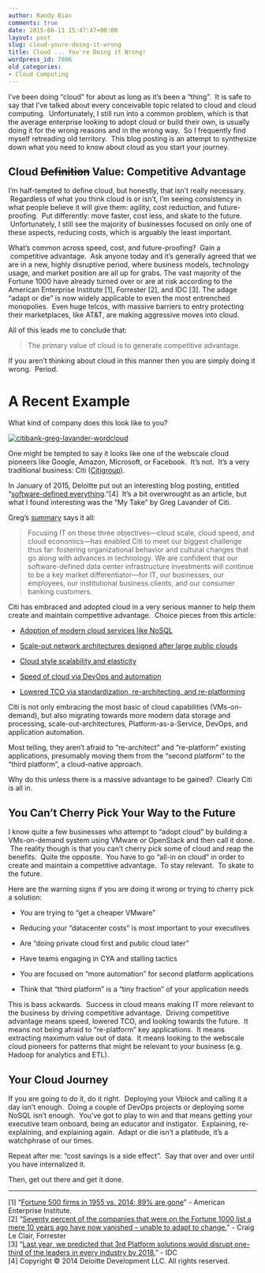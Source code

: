 ```yaml
---
author: Randy Bias
comments: true
date: 2015-08-11 15:47:47+00:00
layout: post
slug: cloud-youre-doing-it-wrong
title: Cloud ... You're Doing it Wrong!
wordpress_id: 7806
old_categories:
- Cloud Computing
---
```





I’ve been doing “cloud” for about as long as it’s been a “thing”.  It is safe to say that I’ve talked about every conceivable topic related to cloud and cloud computing.  Unfortunately, I still run into a common problem, which is that the average enterprise looking to adopt cloud or build their own, is usually doing it for the wrong reasons and in the wrong way.  So I frequently find myself retreading old territory.  This blog posting is an attempt to synthesize down what you need to know about cloud as you start your journey.




## Cloud <del>Definition</del> Value: Competitive Advantage




I’m half-tempted to define cloud, but honestly, that isn’t really necessary.  Regardless of what you think cloud is or isn’t, I’m seeing consistency in what people believe it will give them: agility, cost reduction, and future-proofing.  Put differently: move faster, cost less, and skate to the future.  Unfortunately, I still see the majority of businesses focused on only one of these aspects, reducing costs, which is arguably the least important.




What’s common across speed, cost, and future-proofing?  Gain a  competitive advantage.  Ask anyone today and it’s generally agreed that we are in a new, highly disruptive period, where business models, technology usage, and market position are all up for grabs. The vast majority of the Fortune 1000 have already turned over or are at risk according to the American Enterprise Institute [1], Forrester [2], and IDC [3]. The adage “adapt or die” is now widely applicable to even the most entrenched monopolies.  Even huge telcos, with massive barriers to entry protecting their marketplaces, like AT&T, are making aggressive moves into cloud.




All of this leads me to conclude that:






> 
> The primary value of cloud is to generate competitive advantage.
> 





If you aren’t thinking about cloud in this manner then you are simply doing it wrong.  Period.




# A Recent Example




What kind of company does this look like to you?




[![citibank-greg-lavander-wordcloud](http://cloudscaling.com/wp-content/uploads/2015/08/citibank-greg-lavander-wordcloud-1024x379.jpg)](http://cloudscaling.com/wp-content/uploads/2015/08/citibank-greg-lavander-wordcloud.jpg)




One might be tempted to say it looks like one of the webscale cloud pioneers like Google, Amazon, Microsoft, or Facebook.  It’s not.  It’s a very traditional business: Citi ([Citigroup](https://en.wikipedia.org/wiki/Citigroup)).




In January of 2015, Deloitte put out an interesting blog posting, entitled “[software-defined everything](http://dupress.com/articles/tech-trends-2015-software-defined-everything/).”[4]  It’s a bit overwrought as an article, but what I found interesting was the “My Take” by Greg Lavander of Citi.




Greg’s [summary](http://pages.citebite.com/p4i5v6q0y7rfu) says it all:






> 
> Focusing IT on these three objectives—cloud scale, cloud speed, and cloud economics—has enabled Citi to meet our biggest challenge thus far: fostering organizational behavior and cultural changes that go along with advances in technology. We are confident that our software-defined data center infrastructure investments will continue to be a key market differentiator—for IT, our businesses, our employees, our institutional business clients, and our consumer banking customers.
> 





Citi has embraced and adopted cloud in a very serious manner to help them create and maintain competitive advantage.  Choice pieces from this article:





	
  * [Adoption of modern cloud services like NoSQL](http://pages.citebite.com/f4r5g6o0t5rbj)

	
  * [Scale-out network architectures designed after large public clouds](http://pages.citebite.com/f4x5r6x0c6cjp)

	
  * [Cloud style scalability and elasticity](http://pages.citebite.com/u4l5c6l0q2hyj)

	
  * [Speed of cloud via DevOps and automation](http://pages.citebite.com/c4f5t6m0n3efm)

	
  * [Lowered TCO via standardization, re-architecting, and re-platforming](http://pages.citebite.com/b4e5r6s0u4igt)




Citi is not only embracing the most basic of cloud capabilities (VMs-on-demand), but also migrating towards more modern data storage and processing, scale-out-architectures, Platform-as-a-Service, DevOps, and application automation.




Most telling, they aren’t afraid to “re-architect” and “re-platform” existing applications, presumably moving them from the “second platform” to the “third platform”, a cloud-native approach.




Why do this unless there is a massive advantage to be gained?  Clearly Citi is all in.




## You Can’t Cherry Pick Your Way to the Future




I know quite a few businesses who attempt to “adopt cloud” by building a VMs-on-demand system using VMware or OpenStack and then call it done.  The reality though is that you can’t cherry pick some of cloud and reap the benefits.  Quite the opposite.  You have to go “all-in on cloud” in order to create and maintain a competitive advantage.  To stay relevant.  To skate to the future.




Here are the warning signs if you are doing it wrong or trying to cherry pick a solution:





	
  * You are trying to “get a cheaper VMware”

	
  * Reducing your “datacenter costs” is most important to your executives

	
  * Are “doing private cloud first and public cloud later”

	
  * Have teams engaging in CYA and stalling tactics

	
  * You are focused on “more automation” for second platform applications

	
  * Think that “third platform” is a “tiny fraction” of your application needs




This is bass ackwards.  Success in cloud means making IT more relevant to the business by driving competitive advantage.  Driving competitive advantage means speed, lowered TCO, and looking towards the future.  It means not being afraid to “re-platform” key applications.  It means extracting maximum value out of data.  It means looking to the webscale cloud pioneers for patterns that might be relevant to your business (e.g. Hadoop for analytics and ETL).




## Your Cloud Journey




If you are going to do it, do it right.  Deploying your Vblock and calling it a day isn’t enough.  Doing a couple of DevOps projects or deploying some NoSQL isn’t enough.  You’ve got to play to win and that means getting your executive team onboard, being an educator and instigator.  Explaining, re-explaining, and explaining again.  Adapt or die isn’t a platitude, it’s a watchphrase of our times.




Repeat after me: “cost savings is a side effect”.  Say that over and over until you have internalized it.




Then, get out there and get it done.




* * *




[1] “[Fortune 500 firms in 1955 vs. 2014; 89% are gone](http://www.aei.org/publication/fortune-500-firms-in-1955-vs-2014-89-are-gone-and-were-all-better-off-because-of-that-dynamic-creative-destruction/)” - American Enterprise Institute.  
[2] “[Seventy percent of the companies that were on the Fortune 1000 list a mere 10 years ago have now vanished – unable to adapt to change.](http://blogs.forrester.com/craig_le_clair/13-09-09-make_business_agility_a_key_corporate_attribute_it_could_be_what_saves_you)” - Craig Le Clair, Forrester  
[3] “[Last year, we predicted that 3rd Platform solutions would disrupt one-third of the leaders in every industry by 2018.](http://www.sap.com/bin/sapcom/en_us/downloadasset.2014-12-dec-19-22.idc-predictions-2015-accelerating-innovation--and-growth--on-the-3rd-platform-pdf.bypassReg.html)” - IDC  
[4] Copyright © 2014 Deloitte Development LLC. All rights reserved.



